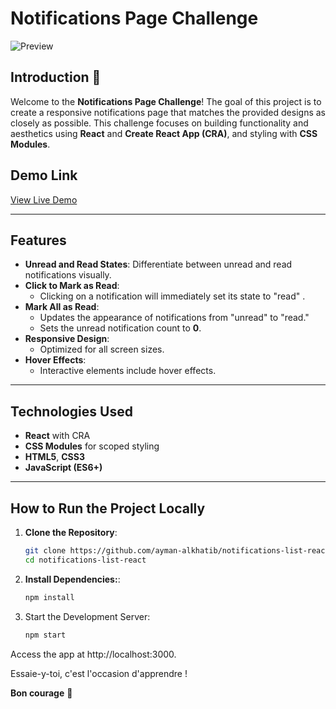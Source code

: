 # Notifications Page Challenge

![Preview](./design/desktop-preview.jpg)

## Introduction 👋

Welcome to the **Notifications Page Challenge**! The goal of this project is to create a responsive notifications page that matches the provided designs as closely as possible. This challenge focuses on building functionality and aesthetics using **React** and **Create React App (CRA)**, and styling with **CSS Modules**.

## Demo Link  
[View Live Demo](https://ayman-alkhatib.github.io/notifications-list-react/
)

---

## Features  
- **Unread and Read States**: Differentiate between unread and read notifications visually.
- **Click to Mark as Read**:  
  - Clicking on a notification will immediately set its state to "read" .  
- **Mark All as Read**:  
  - Updates the appearance of notifications from "unread" to "read."  
  - Sets the unread notification count to **0**.  
- **Responsive Design**:  
  - Optimized for all screen sizes.  
- **Hover Effects**:  
  - Interactive elements include hover effects.

---

## Technologies Used  
- **React** with CRA  
- **CSS Modules** for scoped styling  
- **HTML5**, **CSS3**  
- **JavaScript (ES6+)**  

---

## How to Run the Project Locally  
1. **Clone the Repository**:  
   ```bash
   git clone https://github.com/ayman-alkhatib/notifications-list-react.git
   cd notifications-list-react
2. **Install Dependencies:**:
   ```bash
   npm install
3. Start the Development Server:
   ```bash
   npm start
Access the app at http://localhost:3000. 
   

Essaie-y-toi, c'est l'occasion d'apprendre !

**Bon courage** 🚀

